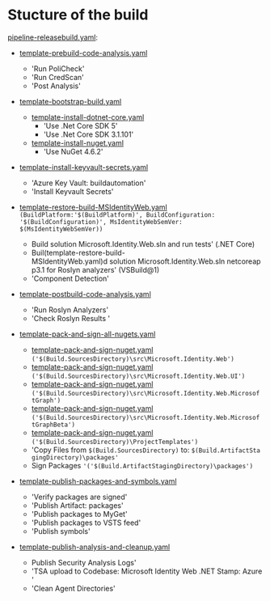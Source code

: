 # Stucture of the build

[pipeline-releasebuild.yaml](pipeline-releasebuild.yaml):
- [template-prebuild-code-analysis.yaml](template-prebuild-code-analysis.yaml)
  - 'Run PoliCheck'
  - 'Run CredScan'
  - 'Post Analysis'
- [template-bootstrap-build.yaml](template-bootstrap-build.yaml)
  - [template-install-dotnet-core.yaml](template-install-dotnet-core.yaml)
    - 'Use .Net Core SDK 5'
    - 'Use .Net Core SDK 3.1.101'
  - [template-install-nuget.yaml](template-install-nuget.yaml)
    - 'Use NuGet 4.6.2'
- [template-install-keyvault-secrets.yaml](template-install-keyvault-secrets.yaml)
  - 'Azure Key Vault: buildautomation'
  - 'Install Keyvault Secrets'

- [template-restore-build-MSIdentityWeb.yaml](template-restore-build-MSIdentityWeb.yaml) `(BuildPlatform:'$(BuildPlatform)', BuildConfiguration: '$(BuildConfiguration)', MsIdentityWebSemVer: $(MsIdentityWebSemVer))`
  - Build solution Microsoft.Identity.Web.sln and run tests' (.NET Core)
  - Buil(template-restore-build-MSIdentityWeb.yaml)d solution Microsoft.Identity.Web.sln netcoreapp3.1 for Roslyn analyzers' (VSBuild@1)
  - 'Component Detection'
- [template-postbuild-code-analysis.yaml](template-postbuild-code-analysis.yaml)
  - 'Run Roslyn Analyzers'
  - 'Check Roslyn Results '
- [template-pack-and-sign-all-nugets.yaml](template-pack-and-sign-all-nugets.yaml)
  - [template-pack-and-sign-nuget.yaml](template-pack-and-sign-nuget.yaml) `('$(Build.SourcesDirectory)\src\Microsoft.Identity.Web')`
  - [template-pack-and-sign-nuget.yaml](template-pack-and-sign-nuget.yaml) `('$(Build.SourcesDirectory)\src\Microsoft.Identity.Web.UI')`
  - [template-pack-and-sign-nuget.yaml](template-pack-and-sign-nuget.yaml) `('$(Build.SourcesDirectory)\src\Microsoft.Identity.Web.MicrosoftGraph')`
  - [template-pack-and-sign-nuget.yaml](template-pack-and-sign-nuget.yaml) `('$(Build.SourcesDirectory)\src\Microsoft.Identity.Web.MicrosoftGraphBeta')`
  - [template-pack-and-sign-nuget.yaml](template-pack-and-sign-nuget.yaml) `('$(Build.SourcesDirectory)\ProjectTemplates')`
  - 'Copy Files from `$(Build.SourcesDirectory)` to: `$(Build.ArtifactStagingDirectory)\packages'`
  - Sign Packages `'('$(Build.ArtifactStagingDirectory)\packages')`
- [template-publish-packages-and-symbols.yaml](template-publish-packages-and-symbols.yaml)
  - 'Verify packages are signed'
  - 'Publish Artifact: packages'
  - 'Publish packages to MyGet'
  - 'Publish packages to VSTS feed'
  - 'Publish symbols'
- [template-publish-analysis-and-cleanup.yaml](template-publish-analysis-and-cleanup.yaml)
  - Publish Security Analysis Logs'
  - 'TSA upload to Codebase: Microsoft Identity Web .NET Stamp: Azure'
  - 'Clean Agent Directories'
